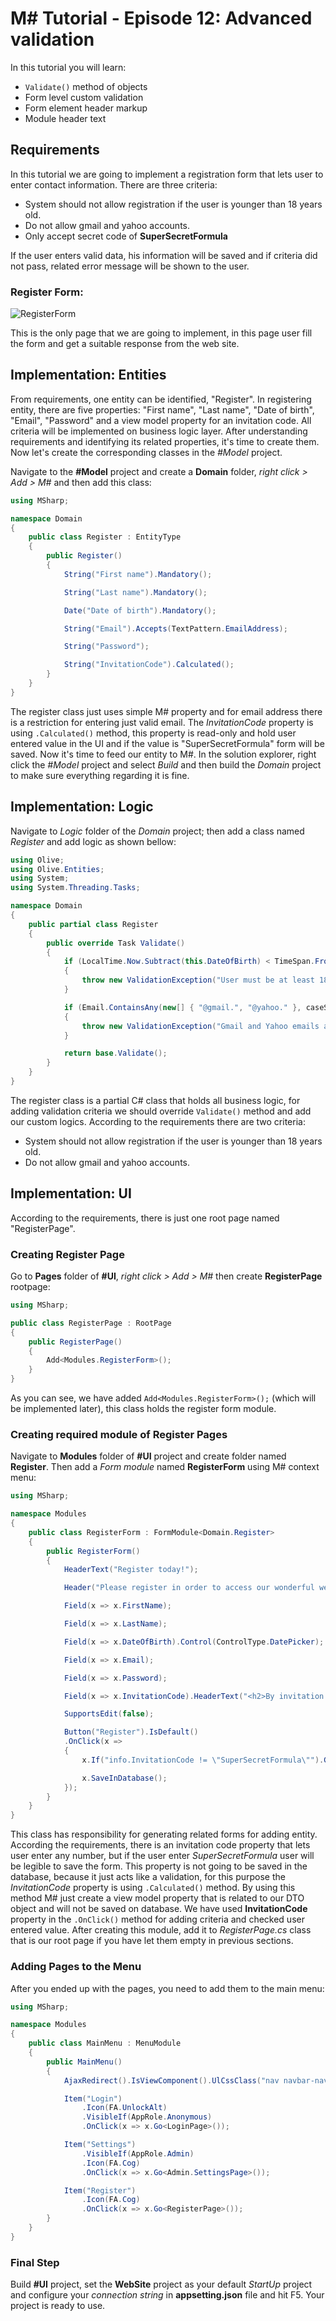 # M# Tutorial - Episode 12: Advanced validation

In this tutorial you will learn:

- `Validate()` method of objects
- Form level custom validation
- Form element header markup
- Module header text

## Requirements

In this tutorial we are going to implement a registration form that lets user to enter contact information. There are three criteria:

- System should not allow registration if the user is younger than 18 years old.
- Do not allow gmail and yahoo accounts.
- Only accept secret code of **SuperSecretFormula**

If the user enters valid data, his information will be saved and if criteria did not pass, related error message will be shown to the user.

### Register Form:

![RegisterForm](RegisterForm.PNG "RegisterForm")

This is the only page that we are going to implement, in this page user fill the form and get a suitable response from the web site.

## Implementation: Entities

From requirements, one entity can be identified, "Register". In registering entity, there are five properties: "First name", "Last name", "Date of birth", "Email", "Password" and a view model property for an invitation code. All criteria will be implemented on business logic layer.
After understanding requirements and identifying its related properties, it's time to create them. Now let's create the corresponding classes in the *#Model* project.

Navigate to the **#Model** project and create a **Domain** folder, *right click > Add > M#* and then add this class:

```csharp
using MSharp;

namespace Domain
{
    public class Register : EntityType
    {
        public Register()
        {
            String("First name").Mandatory();

            String("Last name").Mandatory();

            Date("Date of birth").Mandatory();

            String("Email").Accepts(TextPattern.EmailAddress);

            String("Password");

            String("InvitationCode").Calculated();
        }
    }
}
```

The register class just uses simple M# property and for email address there is a restriction for entering just valid email. The *InvitationCode* property is using `.Calculated()` method, this property is read-only and hold user entered value in the UI and if the value is "SuperSecretFormula" form will be saved.
Now it's time to feed our entity to M#. In the solution explorer, right click the *#Model* project and select *Build* and then build the *Domain* project to make sure everything regarding it is fine.

## Implementation: Logic

Navigate to *Logic* folder of the *Domain* project; then add a class named *Register* and add logic as shown bellow:

```csharp
using Olive;
using Olive.Entities;
using System;
using System.Threading.Tasks;

namespace Domain
{
    public partial class Register
    {
        public override Task Validate()
        {
            if (LocalTime.Now.Subtract(this.DateOfBirth) < TimeSpan.FromDays(365 * 18))
            {
                throw new ValidationException("User must be at least 18 years old to register.");
            }

            if (Email.ContainsAny(new[] { "@gmail.", "@yahoo." }, caseSensitive: false))
            {
                throw new ValidationException("Gmail and Yahoo emails are not accepted.");
            }

            return base.Validate();
        }
    }
}
```

The register class is a partial C# class that holds all business logic, for adding validation criteria we should override `Validate()` method and add our custom logics. According to the requirements there are two criteria:

- System should not allow registration if the user is younger than 18 years old.
- Do not allow gmail and yahoo accounts.

## Implementation: UI

According to the requirements, there is just one root page named "RegisterPage".

### Creating Register Page

Go to **Pages** folder of **#UI**, *right click > Add > M#*  then create **RegisterPage** rootpage:

```csharp
using MSharp;

public class RegisterPage : RootPage
{
    public RegisterPage()
    {
        Add<Modules.RegisterForm>();
    }
}
```

As you can see, we have added `Add<Modules.RegisterForm>();` (which will be implemented later), this class holds the register form module.

### Creating required module of Register Pages

Navigate to **Modules** folder of **#UI** project and create folder named **Register**. Then add a *Form module* named **RegisterForm** using M# context menu:

```csharp
using MSharp;

namespace Modules
{
    public class RegisterForm : FormModule<Domain.Register>
    {
        public RegisterForm()
        {
            HeaderText("Register today!");

            Header("Please register in order to access our wonderful website.");

            Field(x => x.FirstName);

            Field(x => x.LastName);

            Field(x => x.DateOfBirth).Control(ControlType.DatePicker);

            Field(x => x.Email);

            Field(x => x.Password);

            Field(x => x.InvitationCode).HeaderText("<h2>By invitation only</h2>").Label("Early registration secret code");

            SupportsEdit(false);

            Button("Register").IsDefault()
            .OnClick(x =>
            {
                x.If("info.InvitationCode != \"SuperSecretFormula\"").GentleMessage("Invalid registration key.").AndExit();

                x.SaveInDatabase();
            });
        }
    }
}
```

This class has responsibility for generating related forms for adding entity. According the requirements, there is an invitation code property that lets user enter any number, but if the user enter *SuperSecretFormula* user will be legible to save the form. This property is not going to be saved in the database, because it just acts like a validation, for this purpose the *InvitationCode* property is using `.Calculated()` method. By using this method M# just create a view model property that is related to our DTO object and will not be saved on database. We have used **InvitationCode** property in the `.OnClick()` method for adding criteria and checked user entered value. After creating this module, add it to *RegisterPage.cs* class that is our root page if you have let them empty in previous sections.

### Adding Pages to the Menu

After you ended up with the pages, you need to add them to the main menu:

```csharp
using MSharp;

namespace Modules
{
    public class MainMenu : MenuModule
    {
        public MainMenu()
        {
            AjaxRedirect().IsViewComponent().UlCssClass("nav navbar-nav dropped-submenu");

            Item("Login")
                .Icon(FA.UnlockAlt)
                .VisibleIf(AppRole.Anonymous)
                .OnClick(x => x.Go<LoginPage>());

            Item("Settings")
                .VisibleIf(AppRole.Admin)
                .Icon(FA.Cog)
                .OnClick(x => x.Go<Admin.SettingsPage>());

            Item("Register")
                .Icon(FA.Cog)
                .OnClick(x => x.Go<RegisterPage>());
        }
    }
}
```

### Final Step

Build **#UI** project, set the **WebSite** project as your default *StartUp* project and configure your *connection string* in **appsetting.json** file and hit F5. Your project is ready to use.
